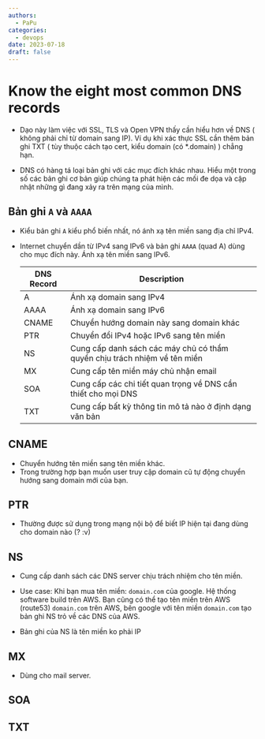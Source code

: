 ```yaml
---
authors:
  - PaPu
categories:
  - devops
date: 2023-07-18
draft: false
---
```


# Know the eight most common DNS records

- Dạo này làm việc với SSL, TLS và Open VPN thấy cần hiểu hơn về DNS ( không phải chỉ từ domain sang IP). Ví dụ khi xác thực SSL cần thêm bản ghi TXT ( tùy thuộc cách tạo cert, kiểu domain (có \*.domain) ) chẳng hạn.

- DNS có hàng tá loại bản ghi với các mục đích khác nhau. Hiểu một trong số các bản ghi cơ bản giúp chúng ta phát hiện các mối đe dọa và cập nhật những gì đang xảy ra trên mạng của mình.

<!-- more -->

## Bản ghi `A` và `AAAA`

- Kiểu bản ghi `A` kiểu phổ biến nhất, nó ánh xạ tên miền sang địa chỉ IPv4.

- Internet chuyển dần từ IPv4 sang IPv6 và bản ghi `AAAA` (quad A) dùng cho mục đích này. Ánh xạ tên miền sang IPv6.

  | DNS Record | Description                                                               |
  | ---------- | ------------------------------------------------------------------------- |
  | A          | Ánh xạ domain sang IPv4                                                   |
  | AAAA       | Ánh xạ domain sang IPv6                                                   |
  | CNAME      | Chuyển hướng domain này sang domain khác                                  |
  | PTR        | Chuyển đổi IPv4 hoặc IPv6 sang tên miền                                   |
  | NS         | Cung cấp danh sách các máy chủ có thẩm quyền chịu trách nhiệm về tên miền |
  | MX         | Cung cấp tên miền máy chủ nhận email                                      |
  | SOA        | Cung cấp các chi tiết quan trọng về DNS cần thiết cho mọi DNS             |
  | TXT        | Cung cấp bất kỳ thông tin mô tả nào ở định dạng văn bản                   |

## CNAME

- Chuyển hướng tên miền sang tên miền khác.
- Trong trường hợp bạn muốn user truy cập domain cũ tự động chuyển hướng sang domain mới của bạn.

## PTR

- Thường được sử dụng trong mạng nội bộ để biết IP hiện tại đang dùng cho domain nào (? :v)

## NS

- Cung cấp danh sách các DNS server chịu trách nhiệm cho tên miền.
- Use case: Khi bạn mua tên miền: `domain.com` của google. Hệ thống software build trên AWS. Bạn cũng có thể tạo tên miền trên AWS (route53) `domain.com` trên AWS, bên google với tên miền `domain.com` tạo bản ghi NS trỏ về các DNS của AWS.

- Bản ghi của NS là tên miền ko phải IP

## MX

- Dùng cho mail server.

## SOA

## TXT

